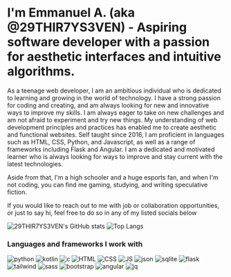 # I'm Emmanuel A. (aka @29THIR7YS3VEN) - Aspiring software developer with a passion for aesthetic interfaces and intuitive algorithms.

As a teenage web developer, I am an ambitious individual who is dedicated to learning and growing in the world of technology. I have a strong passion for coding and creating, and am always looking for new and innovative ways to improve my skills. I am always eager to take on new challenges and am not afraid to experiment and try new things. My understanding of web development principles and practices has enabled me to create aesthetic and functional websites. Self taught since 2016, I am proficient in languages such as HTML, CSS, Python, and Javascript, as well as a range of frameworks including Flask and Angular. I am a dedicated and motivated learner who is always looking for ways to improve and stay current with the latest technologies.

Aside from that, I'm a high schooler and a huge esports fan, and when I'm not coding, you can find me gaming, studying, and writing speculative fiction.

If you would like to reach out to me with job or collaboration opportunities, or just to say hi, feel free to do so in any of my listed socials below

![29THIR7YS3VEN's GitHub stats](https://github-readme-stats.vercel.app/api?username=29thir7ys3ven&show_icons=true&theme=transparent)
![Top Langs](https://github-readme-stats.vercel.app/api/top-langs/?username=29thir7ys3ven&layout=compact&theme=transparent)

### Languages and frameworks I work with
![python](https://img.shields.io/badge/Python-FFD43B?style=for-the-badge&logo=python&logoColor=blue)
![kotlin](https://img.shields.io/badge/Kotlin-0095D5?&style=for-the-badge&logo=kotlin&logoColor=white)
![c](https://img.shields.io/badge/C-00599C?style=for-the-badge&logo=c&logoColor=white)
![HTML](https://img.shields.io/badge/HTML5-E34F26?style=for-the-badge&logo=html5&logoColor=white)
![CSS](https://img.shields.io/badge/CSS3-1572B6?style=for-the-badge&logo=css3&logoColor=white)
![JS](https://img.shields.io/badge/JavaScript-323330?style=for-the-badge&logo=javascript&logoColor=F7DF1E)
![json](https://img.shields.io/badge/json-5E5C5C?style=for-the-badge&logo=json&logoColor=white)
![sqlite](https://img.shields.io/badge/SQLite-07405E?style=for-the-badge&logo=sqlite&logoColor=white)
![flask](https://img.shields.io/badge/Flask-000000?style=for-the-badge&logo=flask&logoColor=white)
![tailwind](https://img.shields.io/badge/Tailwind_CSS-38B2AC?style=for-the-badge&logo=tailwind-css&logoColor=white)
![sass](https://img.shields.io/badge/Sass-CC6699?style=for-the-badge&logo=sass&logoColor=white)
![bootstrap](https://img.shields.io/badge/Bootstrap-563D7C?style=for-the-badge&logo=bootstrap&logoColor=white)
![angular](https://img.shields.io/badge/Angular-DD0031?style=for-the-badge&logo=angular&logoColor=white)
![jq](https://img.shields.io/badge/jQuery-0769AD?style=for-the-badge&logo=jquery&logoColor=white)
<!---
29THIR7YS3VEN/29THIR7YS3VEN is a ✨ special ✨ repository because its `README.md` (this file) appears on your GitHub profile.
You can click the Preview link to take a look at your changes.
--->
